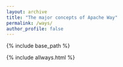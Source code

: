 ```yaml
---
layout: archive
title: "The major concepts of Apache Way"
permalink: /ways/
author_profile: false
---
```


{% include base_path %}

{% include allways.html %}